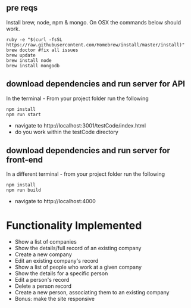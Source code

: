 
## pre reqs
Install brew, node, npm & mongo. On OSX the commands below should work.

```
ruby -e "$(curl -fsSL https://raw.githubusercontent.com/Homebrew/install/master/install)"
brew doctor #fix all issues
brew update
brew install node
brew install mongodb
```

## download dependencies and run server for API
In the terminal - From your project folder run the following
```
npm install
npm run start
```
* navigate to http://localhost:3001/testCode/index.html
* do you work within the testCode directory

## download dependencies and run server for front-end
In a different terminal - from your project folder run the following
```
npm install
npm run build
```
* navigate to http://localhost:4000

# Functionality Implemented
* Show a list of companies
* Show the details/full record of an existing company
* Create a new company
* Edit an existing company's record
* Show a list of people who work at a given company
* Show the details for a specific person
* Edit a person's record
* Delete a person record
* Create a new person, associating them to an existing company
* Bonus: make the site responsive
